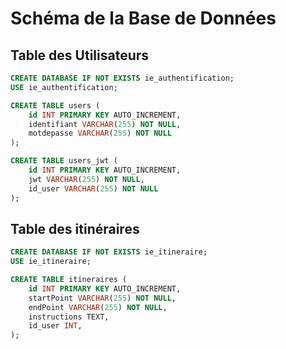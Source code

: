 # Schéma de la Base de Données

## Table des Utilisateurs

```sql
CREATE DATABASE IF NOT EXISTS ie_authentification;
USE ie_authentification;

CREATE TABLE users (
    id INT PRIMARY KEY AUTO_INCREMENT,
    identifiant VARCHAR(255) NOT NULL,
    motdepasse VARCHAR(255) NOT NULL
);

CREATE TABLE users_jwt (
    id INT PRIMARY KEY AUTO_INCREMENT,
    jwt VARCHAR(255) NOT NULL,
    id_user VARCHAR(255) NOT NULL
);
```

## Table des itinéraires

```sql
CREATE DATABASE IF NOT EXISTS ie_itineraire;
USE ie_itineraire;

CREATE TABLE itineraires (
    id INT PRIMARY KEY AUTO_INCREMENT,
    startPoint VARCHAR(255) NOT NULL,
    endPoint VARCHAR(255) NOT NULL,
    instructions TEXT,
    id_user INT,
);

```
